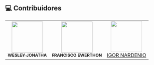 ## 💻 Contribuidores<br>

<table>
  <tr>
    <td align="center">
      <a href="#">
        <img src="https://i.ibb.co/P9vD2H4/wesley.jpg" width="100px;" /><br>
        <sub>
          <b>WESLEY JONATHA</b>
        </sub>
      </a>
    </td>
    <td align="center">
      <a href="#">
        <img src="https://i.ibb.co/Wytqx3h/ewer.jpg" width="100px;" /><br>
        <sub>
          <b>FRANCISCO EWERTHON</b>
        </sub>
      </a>
    </td>
    <td align="center">
      <a href="https://github.com/igorbavand">
        <img src="https://i.ibb.co/98kX4CQ/igor.jpg" width="100px;" /><br>
        <sub>
          <a href="https://github.com/igorbavand">IGOR NARDENIO</a>
        </sub>
      </a>
    </td>
  </tr>
</table>
